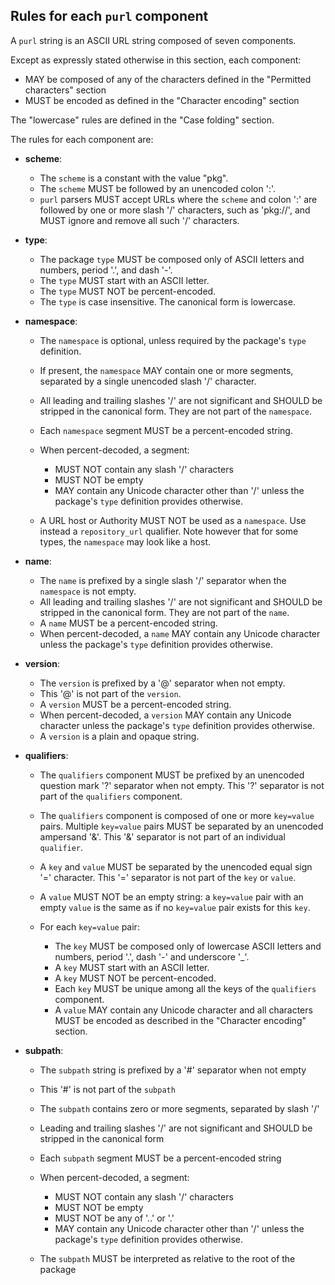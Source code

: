 ## Rules for each `purl` component

A `purl` string is an ASCII URL string composed of seven components.

Except as expressly stated otherwise in this section, each component:

- MAY be composed of any of the characters defined in the "Permitted
  characters" section
- MUST be encoded as defined in the "Character encoding" section

The "lowercase" rules are defined in the "Case folding" section.

The rules for each component are:

- **scheme**:

  - The `scheme` is a constant with the value "pkg".
  - The `scheme` MUST be followed by an unencoded colon ':'.
  - `purl` parsers MUST accept URLs where the `scheme` and colon ':' are
    followed by one or more slash '/' characters, such as 'pkg://', and MUST
    ignore and remove all such '/' characters.


- **type**:

  - The package `type` MUST be composed only of ASCII letters and numbers,
    period '.', and dash '-'.
  - The `type` MUST start with an ASCII letter.
  - The `type` MUST NOT be percent-encoded.
  - The `type` is case insensitive. The canonical form is lowercase.


- **namespace**:

  - The `namespace` is optional, unless required by the package's `type`
    definition.
  - If present, the `namespace` MAY contain one or more segments, separated
    by a single unencoded slash '/' character.
  - All leading and trailing slashes '/' are not significant and SHOULD be
    stripped in the canonical form. They are not part of the `namespace`.
  - Each `namespace` segment MUST be a percent-encoded string.
  - When percent-decoded, a segment:

    - MUST NOT contain any slash '/' characters
    - MUST NOT be empty
    - MAY contain any Unicode character other than '/' unless the package's
      `type` definition provides otherwise.

  - A URL host or Authority MUST NOT be used as a `namespace`. Use instead a
    `repository_url` qualifier. Note however that for some types, the
    `namespace` may look like a host.


- **name**:

  - The `name` is prefixed by a single slash '/' separator when the
    `namespace` is not empty.
  - All leading and trailing slashes '/' are not significant and SHOULD be
    stripped in the canonical form. They are not part of the `name`.
  - A `name` MUST be a percent-encoded string.
  - When percent-decoded, a `name` MAY contain any Unicode character unless
    the package's `type` definition provides otherwise.


- **version**:

  - The `version` is prefixed by a '@' separator when not empty.
  - This '@' is not part of the `version`.
  - A `version` MUST be a percent-encoded string.
  - When percent-decoded, a `version` MAY contain any Unicode character
    unless the package's `type` definition provides otherwise.
  - A `version` is a plain and opaque string.


- **qualifiers**:

  - The `qualifiers` component MUST be prefixed by an unencoded question
    mark '?' separator when not empty. This '?' separator is not part of the
    `qualifiers` component.
  - The `qualifiers` component is composed of one or more `key=value`
    pairs. Multiple `key=value` pairs MUST be separated by an
    unencoded ampersand '&'. This '&' separator is not part of an
    individual `qualifier`.
  - A `key` and `value` MUST be separated by the unencoded equal sign '='
    character. This '=' separator is not part of the `key` or `value`.
  - A `value` MUST NOT be an empty string: a `key=value` pair with an
    empty `value` is the same as if no `key=value` pair exists for this
    `key`.

  - For each `key=value` pair:

    - The `key` MUST be composed only of lowercase ASCII letters and numbers,
      period '.', dash '-' and underscore '_'.
    - A `key` MUST start with an ASCII letter.
    - A `key` MUST NOT be percent-encoded.
    - Each `key` MUST be unique among all the keys of the `qualifiers`
      component.
    - A `value` MAY contain any Unicode character and all characters MUST be
      encoded as described in the "Character encoding" section.


- **subpath**:
  - The `subpath` string is prefixed by a '#' separator when not empty
  - This '#' is not part of the `subpath`
  - The `subpath` contains zero or more segments, separated by slash '/'
  - Leading and trailing slashes '/' are not significant and SHOULD be
    stripped in the canonical form
  - Each `subpath` segment MUST be a percent-encoded string
  - When percent-decoded, a segment:

    - MUST NOT contain any slash '/' characters
    - MUST NOT be empty
    - MUST NOT be any of '..' or '.'
    - MAY contain any Unicode character other than '/' unless the package's
      `type` definition provides otherwise.

  - The `subpath` MUST be interpreted as relative to the root of the package
